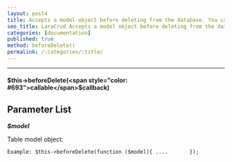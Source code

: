 ```yaml
---
layout: post4
title: Accepts a model object before deleting from the database. You can change the data before saving.
seo_title: LaraCrud Accepts a model object before deleting from the database beforeDelete()
categories: [documentation]
published: true
method: beforeDelete()
permalink: /:categories/:title/
---
```


---

#### $this->beforeDelete(<span style="color: #693">callable</span>$callback)

## Parameter List

***$model***

Table model object:

`
Example:
$this->beforeDelete(function ($model){
 ....      
});
`
